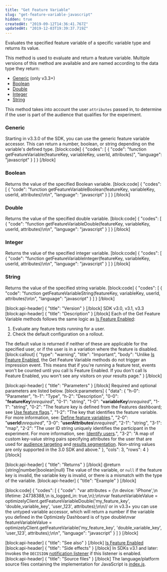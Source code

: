 ```yaml
---
title: "Get Feature Variable"
slug: "get-feature-variable-javascript"
hidden: true
createdAt: "2019-09-12T14:36:41.767Z"
updatedAt: "2019-12-03T19:39:37.719Z"
---
```

Evaluates the specified feature variable of a specific variable type and returns its value.  

This method is used to evaluate and return a feature variable. Multiple versions of this method are available and are named according to the data type they return:
  * [Generic](#section-generic)  (only v3.3+)
  * [Boolean](#section-boolean)
  * [Double](#section-double)
  * [Integer](#section-integer)
  * [String](#section-string)

This method takes into account the user `attributes` passed in, to determine if the user is part of the audience that qualifies for the experiment.

### Generic

Starting in v3.3.0 of the SDK, you can use the generic feature variable accessor. This can return a number, boolean, or string depending on the variable's defined type.
[block:code]
{
  "codes": [
    {
      "code": "function getFeatureVariable(featureKey, variableKey, userId, attributes)",
      "language": "javascript"
    }
  ]
}
[/block]


### Boolean

Returns the value of the specified Boolean variable.
[block:code]
{
  "codes": [
    {
      "code": "function getFeatureVariableBoolean(featureKey, variableKey, userId, attributes)\n\n",
      "language": "javascript"
    }
  ]
}
[/block]
### Double

Returns the value of the specified double variable.
[block:code]
{
  "codes": [
    {
      "code": "function getFeatureVariableDouble(featureKey, variableKey, userId, attributes)\n\n",
      "language": "javascript"
    }
  ]
}
[/block]
### Integer

Returns the value of the specified integer variable.
[block:code]
{
  "codes": [
    {
      "code": "function getFeatureVariableInteger(featureKey, variableKey, userId, attributes)\n\n",
      "language": "javascript"
    }
  ]
}
[/block]
### String

Returns the value of the specified string variable.
[block:code]
{
  "codes": [
    {
      "code": "function getFeatureVariableString(featureKey, variableKey, userId, attributes)\n\n",
      "language": "javascript"
    }
  ]
}
[/block]

[block:api-header]
{
  "title": "Version"
}
[/block]
SDK v3.0, v3.1, v3.3
[block:api-header]
{
  "title": "Description"
}
[/block]
Each of the Get Feature Variable methods follows the same logic as [Is Feature Enabled](doc:is-feature-enabled-javascript):
1. Evaluate any feature tests running for a user.
2. Check the default configuration on a rollout.

The default value is returned if neither of these are applicable for the specified user, or if the user is in a variation where the feature is disabled.
[block:callout]
{
  "type": "warning",
  "title": "Important",
  "body": "Unlike [Is Feature Enabled](doc:is-feature-enabled-javascript), the Get Feature Variable methods do not trigger an impression event. This means that if you're running a feature test, events won't be counted until you call Is Feature Enabled. If you don't call Is Feature Enabled, you won't see any visitors on your results page."
}
[/block]

[block:api-header]
{
  "title": "Parameters"
}
[/block]
Required and optional parameters are listed below.
[block:parameters]
{
  "data": {
    "h-0": "Parameter",
    "h-1": "Type",
    "h-2": "Description",
    "0-0": "**featureKey**\n*required*",
    "0-1": "string",
    "1-0": "**variableKey**\n*required*",
    "1-1": "string",
    "0-2": "The feature key is defined from the Features dashboard; see [Use feature flags](doc:use-feature-flags).",
    "1-2": "The key that identifies the feature variable. For more information, see: [Define feature variables](doc:define-feature-variables).",
    "2-0": "**userId**\n*required*",
    "3-0": "**userAttributes**\n*required*",
    "2-1": "string",
    "3-1": "map",
    "2-2": "The user ID string uniquely identifies the participant in the experiment. For more information, see: [Identify users](doc:identify-users).",
    "3-2": "A map of custom key-value string pairs specifying attributes for the user that are used for [audience targeting](doc:define-audiences-and-attributes) and [results segmentation](doc:analyze-results#section-segment-results). Non-string values are only supported in the 3.0 SDK and above."
  },
  "cols": 3,
  "rows": 4
}
[/block]

[block:api-header]
{
  "title": "Returns"
}
[/block]
@return {string|number|boolean|null} The value of the variable, or `null` if the feature key is invalid, the variable key is invalid, or there is a mismatch with the type of the variable.
[block:api-header]
{
  "title": "Example"
}
[/block]

[block:code]
{
  "codes": [
    {
      "code": "var attributes = {\n  device: 'iPhone',\n  lifetime: 24738388,\n  is_logged_in: true,\n};\n\nvar featureVariableValue = optimizelyClient.getFeatureVariableDouble('my_feature_key', 'double_variable_key', 'user_123', attributes);\n\n// or in v3.3+ you can use the untyped variable accessor, which will return a number if the variable you defined in the Optimizely Dashboard is of type double\nvar featureVariableValue = optimizelyClient.getFeatureVariable('my_feature_key', 'double_variable_key', 'user_123', attributes);\n\n",
      "language": "javascript"
    }
  ]
}
[/block]

[block:api-header]
{
  "title": "See also"
}
[/block]
 [Is Feature Enabled](doc:is-feature-enabled-javascript)
[block:api-header]
{
  "title": "Side effects"
}
[/block]
In SDKs v3.1 and later: Invokes the `DECISION` [notification listener](doc:set-up-notification-listener-javascript) if this listener is enabled. 
[block:api-header]
{
  "title": "Source files"
}
[/block]
The language/platform source files containing the implementation for JavaScript is [index.js](https://github.com/optimizely/javascript-sdk/blob/master/packages/optimizely-sdk/lib/optimizely/index.js).